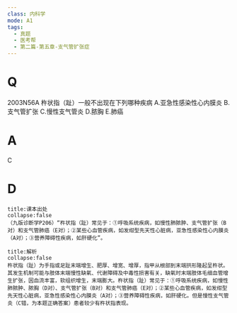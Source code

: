 ```yaml
---
class: 内科学
mode: A1
tags:
  - 真题
  - 医考帮
  - 第二篇-第五章-支气管扩张症
---
```


# Q
2003N56A 杵状指（趾）一般不出现在下列哪种疾病
A.亚急性感染性心内膜炎
B.支气管扩张
C.慢性支气管炎
D.脓胸
E.肺癌

# A
C
# D
```ad-note
title:课本出处
collapse:false
（九版诊断学P206）“杵状指（趾）常见于：①呼吸系统疾病，如慢性肺脓肿、支气管扩张（B对）和支气管肺癌（E对）；②某些心血管疾病，如发绀型先天性心脏病，亚急性感染性心内膜炎（A对）；③营养障碍性疾病，如肝硬化”。
```

```ad-summary
title:解析
collapse:false
杵状指（趾）为手指或足趾末端增生、肥厚、增宽、增厚，指甲从根部到末端拱形隆起呈杵状。其发生机制可能与肢体末端慢性缺氧、代谢障碍及中毒性损害有关，缺氧时末端肢体毛细血管增生扩张，因血流丰富，软组织增生，末端膨大。杵状指（趾）常见于：①呼吸系统疾病，如慢性肺脓肿、脓胸（D对）、支气管扩张（B对）和支气管肺癌（E对）；②某些心血管疾病，如发绀型先天性心脏病，亚急性感染性心内膜炎（A对）；③营养障碍性疾病，如肝硬化。但是慢性支气管炎（C错，为本题正确答案）患者较少有杵状指表现。
```

